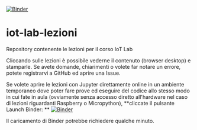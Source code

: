 [![Binder](https://mybinder.org/badge_logo.svg)](https://mybinder.org/v2/gh/iotlabo/iot-lab-lezioni/master?urlpath=lab)

# iot-lab-lezioni
Repository contenente le lezioni per il corso IoT Lab

Cliccando sulle lezioni è possibile vederne il contenuto (browser desktop) e stamparle. Se avete domande, chiarimenti o volete far notare un errore, potete registrarvi a GitHub ed aprire una Issue.

Se volete aprire le lezioni con Jupyter direttamente online in un ambiente temporaneo dove poter fare prove ed eseguire del codice allo stesso modo in cui fate in aula (ovviamente senza accesso diretto all'hardware nel caso di lezioni riguardanti Raspberry o Micropython), **cliccate il pulsante Launch Binder: ** [![Binder](https://mybinder.org/badge_logo.svg)](https://mybinder.org/v2/gh/iotlabo/iot-lab-lezioni/master?urlpath=lab)

Il caricamento di Binder potrebbe richiedere qualche minuto.
